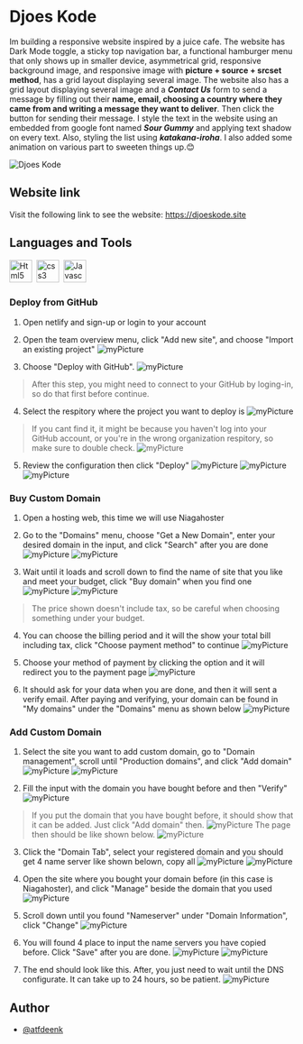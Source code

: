 # Djoes Kode

Im building a responsive website inspired by a juice cafe.
The website has Dark Mode toggle, a sticky top navigation bar, a functional hamburger menu that only shows up in smaller device, asymmetrical grid, responsive background image, and responsive image with **picture + source + srcset method**, has a grid layout displaying several image. The website also has a grid layout displaying several image and a **_Contact Us_** form to send a message by filling out their **name, email, choosing a country where they came from and writing a message they want to deliver**. Then click the button for sending their message. I style the text in the website using an embedded from google font named **_Sour Gummy_** and applying text shadow on every text. Also, styling the list using **_katakana-iroha_**. I also added some animation on various part to sweeten things up.😊

![Djoes Kode](/assets/logo/djoes%20kode%20logo.png 'djoes kode')

## Website link

Visit the following link to see the website: https://djoeskode.site

## Languages and Tools

<div>
    <img src="https://cdn.jsdelivr.net/npm/devicon-2.2@2.2.0/icons/html5/html5-original.svg" title="Html5" alt="Html5" width="40" height="40"/>&nbsp;
    <img src="https://cdn.jsdelivr.net/npm/devicon-2.2@2.2.0/icons/css3/css3-original.svg" title="css3" alt="css3" width="40" height="40"/>&nbsp;
     <img src="https://cdn.jsdelivr.net/gh/devicons/devicon/icons/javascript/javascript-original.svg" title="Javascript" alt="Javascript" width="40" height="40"/>&nbsp;
</div>

### Deploy from GitHub

1. Open netlify and sign-up or login to your account

2. Open the team overview menu, click "Add new site", and choose "Import an existing project"
   ![myPicture](./assets/documentation/netlify-1.png)

3. Choose "Deploy with GitHub".
   ![myPicture](./assets/documentation/netlify-2.png)

> After this step, you might need to connect to your GitHub by loging-in, so do that first before continue.

4. Select the respitory where the project you want to deploy is
   ![myPicture](./assets/documentation/netlify-3.png)

> If you cant find it, it might be because you haven't log into your GitHub account, or you're in the wrong organization respitory, so make sure to double check.
> ![myPicture](./assets/documentation/netlify-4.png)

5. Review the configuration then click "Deploy"
   ![myPicture](./assets/documentation/netlify-5.png)
   ![myPicture](./assets/documentation/netlify-6.png)
   ![myPicture](./assets/documentation/netlify-7.png)

### Buy Custom Domain

1. Open a hosting web, this time we will use Niagahoster

2. Go to the "Domains" menu, choose "Get a New Domain", enter your desired domain in the input, and click "Search" after you are done
   ![myPicture](./assets/documentation/niagahoster-1.png)
   ![myPicture](./assets/documentation/niagahoster-2.png)

3. Wait until it loads and scroll down to find the name of site that you like and meet your budget, click "Buy domain" when you find one
   ![myPicture](./assets/documentation/niagahoster-3.png)
   ![myPicture](./assets/documentation/niagahoster-4.png)

> The price shown doesn't include tax, so be careful when choosing something under your budget.

4. You can choose the billing period and it will the show your total bill including tax, click "Choose payment method" to continue
   ![myPicture](./assets/documentation/niagahoster-5.png)

5. Choose your method of payment by clicking the option and it will redirect you to the payment page
   ![myPicture](./assets/documentation/niagahoster-6.png)

6. It should ask for your data when you are done, and then it will sent a verify email. After paying and verifying, your domain can be found in "My domains" under the "Domains" menu as shown below
   ![myPicture](./assets/documentation/niagahoster-7.png)

### Add Custom Domain

1. Select the site you want to add custom domain, go to "Domain management", scroll until "Production domains", and click "Add domain"
   ![myPicture](./assets/documentation/domain-1.png)
   ![myPicture](./assets/documentation/domain-2.png)

2. Fill the input with the domain you have bought before and then "Verify"
   ![myPicture](./assets/documentation/domain-3.png)

> If you put the domain that you have bought before, it should show that it can be added. Just click "Add domain" then.
> ![myPicture](./assets/documentation/domain%20345.png)
> The page then should be like shown below.
> ![myPicture](./assets/documentation/domain-6.png)

3. Click the "Domain Tab", select your registered domain and you should get 4 name server like shown belown, copy all
   ![myPicture](./assets/documentation/domain-7.png)
   ![myPicture](./assets/documentation/domain-89.png)

4. Open the site where you bought your domain before (in this case is Niagahoster), and click "Manage" beside the domain that you used
   ![myPicture](./assets/documentation/domain-1011.png)

5. Scroll down until you found "Nameserver" under "Domain Information", click "Change"
   ![myPicture](./assets/documentation/domain-12.png)

6. You will found 4 place to input the name servers you have copied before. Click "Save" after you are done.
   ![myPicture](./assets/documentation/domain-13.png)
   ![myPicture](./assets/documentation/domain-14.png)

7. The end should look like this. After, you just need to wait until the DNS configurate. It can take up to 24 hours, so be patient.
   ![myPicture](./assets/documentation/domain-15.png)

## Author

- [@atfdeenk](https://www.github.com/atfdeenk)
